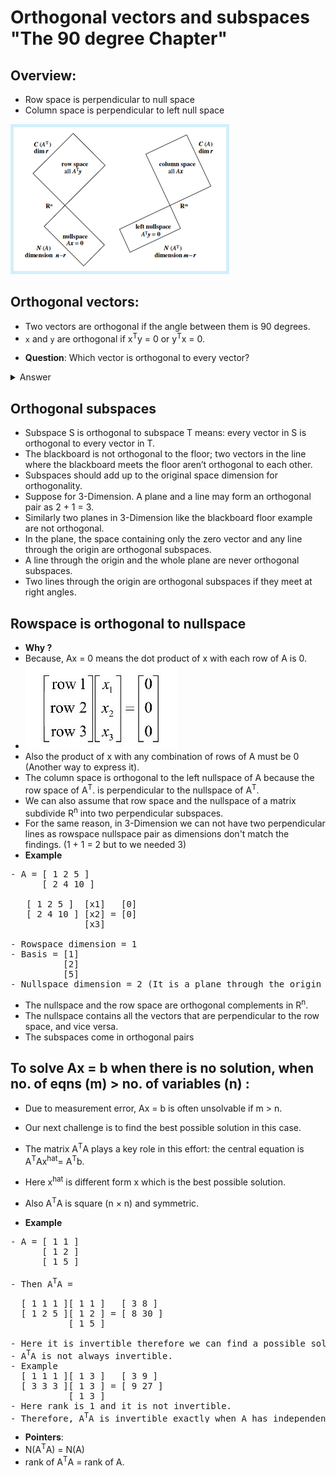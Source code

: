 # Orthogonal vectors and subspaces "The 90 degree Chapter"

## Overview:

- Row space is perpendicular to null space
- Column space is perpendicular to left null space

![li](Images/RowSpace_per_Nullspace.jpg)

## Orthogonal vectors:

- Two vectors are orthogonal if the angle between them is 90 degrees.
- `x` and `y` are orthogonal if x<sup>T</sup>y = 0 or y<sup>T</sup>x = 0.

* **Question**: Which vector is orthogonal to every vector?
<details>
<summary>
Answer
</summary>
The zero vector.
</details>

## Orthogonal subspaces

- Subspace S is orthogonal to subspace T means: every vector in S is orthogonal to every vector in T.
- The blackboard is not orthogonal to the floor; two vectors in the line where the blackboard meets the floor aren’t orthogonal to each other.
- Subspaces should add up to the original space dimension for orthogonality.
- Suppose for 3-Dimension. A plane and a line may form an orthogonal pair as 2 + 1 = 3.
- Similarly two planes in 3-Dimension like the blackboard floor example are not orthogonal.
- In the plane, the space containing only the zero vector and any line through the origin are orthogonal subspaces.
- A line through the origin and the whole plane are never orthogonal subspaces.
- Two lines through the origin are orthogonal subspaces if they meet at right angles.

## Rowspace is orthogonal to nullspace

- **Why ?**
- Because, Ax = 0 means the dot product of x with each row of A is 0.
- ![li](Images/Row1-n.jpg)
- Also the product of x with any combination of rows of A must be 0 (Another way to express it).
- The column space is orthogonal to the left nullspace of A because the row space of A<sup>T</sup>. is perpendicular to the nullspace of A<sup>T</sup>.
- We can also assume that row space and the nullspace of a matrix subdivide R<sup>n</sup> into two perpendicular subspaces.
- For the same reason, in 3-Dimension we can not have two perpendicular lines as rowspace nullspace pair as dimensions don't match the findings. (1 + 1 = 2 but to we needed 3)
- **Example**
<pre>
- A = [ 1 2 5 ]  
      [ 2 4 10 ]

   [ 1 2 5 ]  [x1]   [0]  
   [ 2 4 10 ] [x2] = [0]  
              [x3]

- Rowspace dimension = 1
- Basis = [1]
          [2]
          [5]
- Nullspace dimension = 2 (It is a plane through the origin perpendicular to the Basis of rowspace).
</pre>

- The nullspace and the row space are orthogonal complements in R<sup>n</sup>.
- The nullspace contains all the vectors that are perpendicular to the row space, and vice versa.
- The subspaces come in orthogonal pairs

## To solve Ax = b when there is no solution, when no. of eqns (m) > no. of variables (n) :

- Due to measurement error, Ax = b is often unsolvable if m > n.
- Our next challenge is to find the best possible solution in this case.
- The matrix A<sup>T</sup>A plays a key role in this effort: the central equation is A<sup>T</sup>Ax<sup>hat</sup>= A<sup>T</sup>b.
- Here x<sup>hat</sup> is different form x which is the best possible solution.
- Also A<sup>T</sup>A is square (n × n) and symmetric.

- **Example**
<pre>
- A = [ 1 1 ]  
      [ 1 2 ]
      [ 1 5 ]

- Then A<sup>T</sup>A =

  [ 1 1 1 ][ 1 1 ]   [ 3 8 ]  
  [ 1 2 5 ][ 1 2 ] = [ 8 30 ]
           [ 1 5 ]

- Here it is invertible therefore we can find a possible solution.
- A<sup>T</sup>A is not always invertible.
- Example
  [ 1 1 1 ][ 1 3 ]   [ 3 9 ]  
  [ 3 3 3 ][ 1 3 ] = [ 9 27 ]
           [ 1 3 ]
- Here rank is 1 and it is not invertible.
- Therefore, A<sup>T</sup>A is invertible exactly when A has independent columns.
</pre>
- **Pointers**:
- N(A<sup>T</sup>A) = N(A)
- rank of A<sup>T</sup>A = rank of A.

